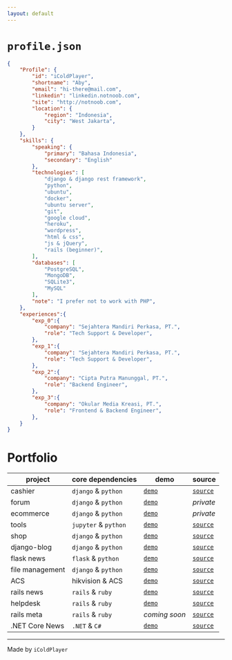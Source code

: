 ```yaml
---
layout: default
---
```


# `profile.json`

```json
{
    "Profile": {
        "id": "iColdPlayer",
        "shortname": "Aby",
        "email": "hi-there@mail.com",
        "linkedin": "linkedin.notnoob.com",
        "site": "http://notnoob.com",
        "location": {
            "region": "Indonesia",
            "city": "West Jakarta",
        }
    },
    "skills": {
        "speaking": {
            "primary": "Bahasa Indonesia",
            "secondary": "English"
        },
        "technologies": [
            "django & django rest framework",
            "python", 
            "ubuntu",
            "docker",
            "ubuntu server",
            "git",
            "google cloud",
            "heroku",
            "wordpress",
            "html & css",
            "js & jQuery",
            "rails (beginner)",
        ],
        "databases": [
            "PostgreSQL",
            "MongoDB",
            "SQLite3",
            "MySQL"
        ],
        "note": "I prefer not to work with PHP",
    },
    "experiences":{
        "exp_0":{
            "company": "Sejahtera Mandiri Perkasa, PT.",
            "role": "Tech Support & Developer",
        },
        "exp_1":{
            "company": "Sejahtera Mandiri Perkasa, PT.",
            "role": "Tech Support & Developer",
        },
        "exp_2":{
            "company": "Cipta Putra Manunggal, PT.",
            "role": "Backend Engineer",
        },
        "exp_3":{
            "company": "Okular Media Kreasi, PT.",
            "role": "Frontend & Backend Engineer",
        },
    }
}
```

# Portfolio

| project           | core dependencies     | demo                                   |  source                                            |
|-------------------|-----------------------|----------------------------------------|----------------------------------------------------|
| cashier           | `django` & `python`   | [`demo`](https://kasir.herokuapp.com)  |  [`source`](https://github.com/icoldplayer/kasir)  |
| forum             | `django` & `python`   | [`demo`](http://ask.notnoob.com)  |  *private*  |
| ecommerce         | `django` & `python`   | [`demo`](http://shop.notnoob.com)  |  *private*  |
| tools             | `jupyter` & `python`  | [`demo`](https://github.com/iColdPlayer/notebook)  |  [`source`](https://github.com/icoldplayer/kasir)  |
| shop              | `django` & `python`   | [`demo`](https://icoldplayer.herokuapp.com)  |  [`source`](https://github.com/iColdPlayer/django-shop)  |
| django-blog       | `django` & `python`   | [`demo`](http://notnoob.com)  |  [`source`](https://github.com/icoldplayer/kasir)  |
| flask news        | `flask` & `python`    | [`demo`](https://flaskr.appspot.com)  |  [`source`](https://github.com/icoldplayer/kasir)  |
| file management   | `django` & `python`   | [`demo`](https://github.com/icoldplayer/drive)  |  [`source`](https://github.com/icoldplayer/kasir)  |
| ACS               | hikvision & ACS       | [`demo`](https://github.com/iColdPlayer/acs-standard-wiring)  |  [`source`](https://github.com/iColdPlayer/acs-standard-wiring)  |
| rails news        | `rails` & `ruby`      | [`demo`](https://github.com/iColdPlayer/RailsNews)  |  [`source`](https://github.com/iColdPlayer/RailsNews)  |
| helpdesk          | `rails` & `ruby`      | [`demo`](https://support.notnoob.com)  |  [`source`](https://github.com/icoldplayer/helpdesk)  |
| rails meta        | `rails` & `ruby`      | *coming soon*  |  [`source`](https://github.com/icoldplayer/meta)  |
| .NET Core News    | `.NET` & `C#`         | [`demo`](https://github.com/iColdPlayer/ASP.NET-MVC)  |  [`source`](https://github.com/iColdPlayer/ASP.NET-MVC)  |


---
Made by `iColdPlayer`

<!-- Text can be **bold**, _italic_, ~~strikethrough~~ or `keyword`. 

[Link to another page](./another-page.html).

There should be whitespace between paragraphs.

There should be whitespace between paragraphs. We recommend including a README, or a file with information about your project.

# Header 1

This is a normal paragraph following a header. GitHub is a code hosting platform for version control and collaboration. It lets you and others work together on projects from anywhere.

## Header 2

> This is a blockquote following a header.
>
> When something is important enough, you do it even if the odds are not in your favor.

### Header 3

```js
// Javascript code with syntax highlighting.
var fun = function lang(l) {
  dateformat.i18n = require('./lang/' + l)
  return true;
}
```

```ruby
# Ruby code with syntax highlighting
GitHubPages::Dependencies.gems.each do |gem, version|
  s.add_dependency(gem, "= #{version}")
end
```

#### Header 4

*   This is an unordered list following a header.
*   This is an unordered list following a header.
*   This is an unordered list following a header.

##### Header 5

1.  This is an ordered list following a header.
2.  This is an ordered list following a header.
3.  This is an ordered list following a header.

###### Header 6

| head1        | head two          | three |
|:-------------|:------------------|:------|
| ok           | good swedish fish | nice  |
| out of stock | good and plenty   | nice  |
| ok           | good `oreos`      | hmm   |
| ok           | good `zoute` drop | yumm  |

### There's a horizontal rule below this.

* * *

### Here is an unordered list:

*   Item foo
*   Item bar
*   Item baz
*   Item zip

### And an ordered list:

1.  Item one
1.  Item two
1.  Item three
1.  Item four

### And a nested list:

- level 1 item
  - level 2 item
  - level 2 item
    - level 3 item
    - level 3 item
- level 1 item
  - level 2 item
  - level 2 item
  - level 2 item
- level 1 item
  - level 2 item
  - level 2 item
- level 1 item

### Small image

![Octocat](https://github.githubassets.com/images/icons/emoji/octocat.png)

### Large image

![Branching](https://guides.github.com/activities/hello-world/branching.png)


### Definition lists can be used with HTML syntax.

<dl>
<dt>Name</dt>
<dd>Godzilla</dd>
<dt>Born</dt>
<dd>1952</dd>
<dt>Birthplace</dt>
<dd>Japan</dd>
<dt>Color</dt>
<dd>Green</dd>
</dl>

```
Long, single-line code blocks should not wrap. They should horizontally scroll if they are too long. This line should be long enough to demonstrate this.
```

```
The final element.
```

-->
